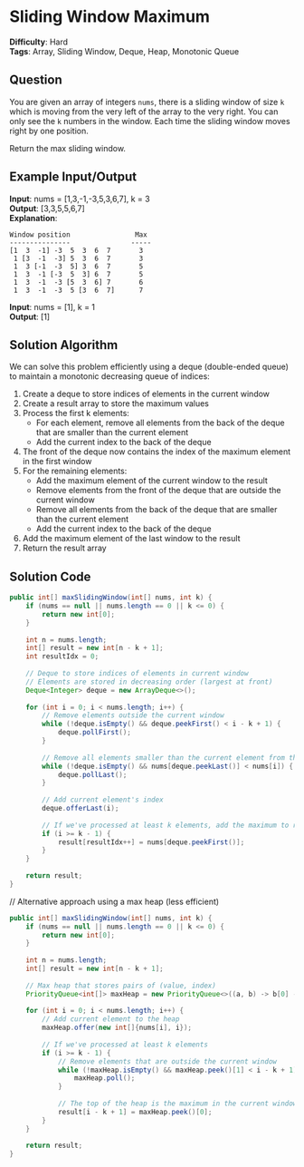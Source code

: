 # Sliding Window Maximum

**Difficulty**: Hard  
**Tags**: Array, Sliding Window, Deque, Heap, Monotonic Queue

## Question
You are given an array of integers `nums`, there is a sliding window of size `k` which is moving from the very left of the array to the very right. You can only see the `k` numbers in the window. Each time the sliding window moves right by one position.

Return the max sliding window.

## Example Input/Output
**Input**: nums = [1,3,-1,-3,5,3,6,7], k = 3  
**Output**: [3,3,5,5,6,7]  
**Explanation**:  
```
Window position                Max
---------------               -----
[1  3  -1] -3  5  3  6  7       3
 1 [3  -1  -3] 5  3  6  7       3
 1  3 [-1  -3  5] 3  6  7       5
 1  3  -1 [-3  5  3] 6  7       5
 1  3  -1  -3 [5  3  6] 7       6
 1  3  -1  -3  5 [3  6  7]      7
```

**Input**: nums = [1], k = 1  
**Output**: [1]

## Solution Algorithm
We can solve this problem efficiently using a deque (double-ended queue) to maintain a monotonic decreasing queue of indices:

1. Create a deque to store indices of elements in the current window
2. Create a result array to store the maximum values
3. Process the first k elements:
   - For each element, remove all elements from the back of the deque that are smaller than the current element
   - Add the current index to the back of the deque
4. The front of the deque now contains the index of the maximum element in the first window
5. For the remaining elements:
   - Add the maximum element of the current window to the result
   - Remove elements from the front of the deque that are outside the current window
   - Remove all elements from the back of the deque that are smaller than the current element
   - Add the current index to the back of the deque
6. Add the maximum element of the last window to the result
7. Return the result array

## Solution Code
```java
public int[] maxSlidingWindow(int[] nums, int k) {
    if (nums == null || nums.length == 0 || k <= 0) {
        return new int[0];
    }
    
    int n = nums.length;
    int[] result = new int[n - k + 1];
    int resultIdx = 0;
    
    // Deque to store indices of elements in current window
    // Elements are stored in decreasing order (largest at front)
    Deque<Integer> deque = new ArrayDeque<>();
    
    for (int i = 0; i < nums.length; i++) {
        // Remove elements outside the current window
        while (!deque.isEmpty() && deque.peekFirst() < i - k + 1) {
            deque.pollFirst();
        }
        
        // Remove all elements smaller than the current element from the back
        while (!deque.isEmpty() && nums[deque.peekLast()] < nums[i]) {
            deque.pollLast();
        }
        
        // Add current element's index
        deque.offerLast(i);
        
        // If we've processed at least k elements, add the maximum to result
        if (i >= k - 1) {
            result[resultIdx++] = nums[deque.peekFirst()];
        }
    }
    
    return result;
}
```

// Alternative approach using a max heap (less efficient)
```java
public int[] maxSlidingWindow(int[] nums, int k) {
    if (nums == null || nums.length == 0 || k <= 0) {
        return new int[0];
    }
    
    int n = nums.length;
    int[] result = new int[n - k + 1];
    
    // Max heap that stores pairs of (value, index)
    PriorityQueue<int[]> maxHeap = new PriorityQueue<>((a, b) -> b[0] - a[0]);
    
    for (int i = 0; i < nums.length; i++) {
        // Add current element to the heap
        maxHeap.offer(new int[]{nums[i], i});
        
        // If we've processed at least k elements
        if (i >= k - 1) {
            // Remove elements that are outside the current window
            while (!maxHeap.isEmpty() && maxHeap.peek()[1] < i - k + 1) {
                maxHeap.poll();
            }
            
            // The top of the heap is the maximum in the current window
            result[i - k + 1] = maxHeap.peek()[0];
        }
    }
    
    return result;
}
``` 